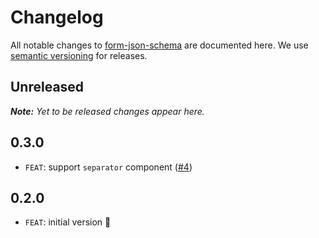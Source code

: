 # Changelog

All notable changes to [form-json-schema](https://github.com/pinussilvestrus/form-json-schema) are documented here. We use [semantic versioning](http://semver.org/) for releases.

## Unreleased

___Note:__ Yet to be released changes appear here._

## 0.3.0

* `FEAT`: support `separator` component ([#4](https://github.com/pinussilvestrus/form-json-schema/issues/4))

## 0.2.0

* `FEAT`: initial version :tada:

